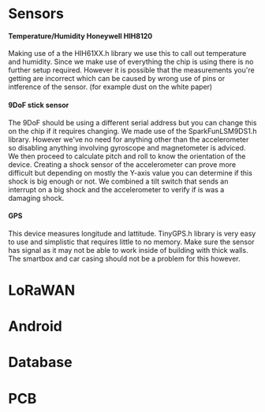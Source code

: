 # Sensors

#### Temperature/Humidity Honeywell HIH8120

Making use of a the HIH61XX.h library we use this to call out temperature and humidity. Since we make use of everything the chip is using there is no further setup required. However it is possible that the measurements you're getting are incorrect which can be caused by wrong use of pins or intference of the sensor. (for example dust on the white paper)

#### 9DoF stick sensor

The 9DoF should be using a different serial address but you can change this on the chip if it requires changing. We made use of the SparkFunLSM9DS1.h library. However we've no need for anything other than the accelerometer so disabling anything involving gyroscope and magnetometer is adviced. We then proceed to calculate pitch and roll to know the orientation of the device.
Creating a shock sensor of the accelerometer can prove more difficult but depending on mostly the Y-axis value you can determine if this shock is big enough or not.
We combined a tilt switch that sends an interrupt on a big shock and the accelerometer to verify if is was a damaging shock.

#### GPS

This device measures longitude and lattitude. TinyGPS.h library is very easy to use and simplistic that requires little to no memory. Make sure the sensor has signal as it may not be able to work inside of building with thick walls. The smartbox and car casing should not be a problem for this however.

# LoRaWAN

# Android

# Database

# PCB

